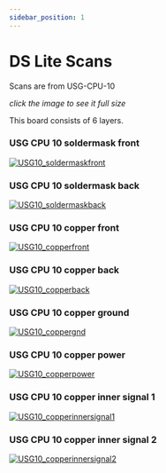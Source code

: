 ```yaml
---
sidebar_position: 1
---
```


# DS Lite Scans

Scans are from USG-CPU-10

*click the image to see it full size*

This board consists of 6 layers.

### USG CPU 10 soldermask front
[![USG10_soldermaskfront](https://raw.githubusercontent.com/nataliethenerd/boardscans/refs/heads/main/USG-CPU-10/usg10_soldermaskfront.png)](https://raw.githubusercontent.com/nataliethenerd/boardscans/refs/heads/main/USG-CPU-10/usg10_soldermaskfront.png)

### USG CPU 10 soldermask back
[![USG10_soldermaskback](https://raw.githubusercontent.com/nataliethenerd/boardscans/refs/heads/main/USG-CPU-10/usg10_soldermaskback.png)](https://raw.githubusercontent.com/nataliethenerd/boardscans/refs/heads/main/USG-CPU-10/usg10_soldermaskback.png)

### USG CPU 10 copper front
[![USG10_copperfront](https://raw.githubusercontent.com/nataliethenerd/boardscans/refs/heads/main/USG-CPU-10/usg10_copperfront.png)](https://raw.githubusercontent.com/nataliethenerd/boardscans/refs/heads/main/USG-CPU-10/usg10_copperfront.png)

### USG CPU 10 copper back
[![USG10_copperback](https://raw.githubusercontent.com/nataliethenerd/boardscans/refs/heads/main/USG-CPU-10/usg10_copperback.png)](https://raw.githubusercontent.com/nataliethenerd/boardscans/refs/heads/main/USG-CPU-10/usg10_copperback.png)

### USG CPU 10 copper ground
[![USG10_coppergnd](https://raw.githubusercontent.com/nataliethenerd/boardscans/refs/heads/main/USG-CPU-10/usg10_coppergnd.png)](https://raw.githubusercontent.com/nataliethenerd/boardscans/refs/heads/main/USG-CPU-10/usg10_coppergnd.png)

### USG CPU 10 copper power
[![USG10_copperpower](https://raw.githubusercontent.com/nataliethenerd/boardscans/refs/heads/main/USG-CPU-10/usg10_copperpower.png)](https://raw.githubusercontent.com/nataliethenerd/boardscans/refs/heads/main/USG-CPU-10/usg10_copperpower.png)

### USG CPU 10 copper inner signal 1
[![USG10_copperinnersignal1](https://raw.githubusercontent.com/nataliethenerd/boardscans/refs/heads/main/USG-CPU-10/usg10_copperinnersignal1.png)](https://raw.githubusercontent.com/nataliethenerd/boardscans/refs/heads/main/USG-CPU-10/usg10_copperinnersignal1.png)

### USG CPU 10 copper inner signal 2
[![USG10_copperinnersignal2](https://raw.githubusercontent.com/nataliethenerd/boardscans/refs/heads/main/USG-CPU-10/usg10_copperinnersignal2.png)](https://raw.githubusercontent.com/nataliethenerd/boardscans/refs/heads/main/USG-CPU-10/usg10_copperinnersignal2.png)

